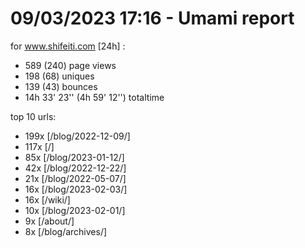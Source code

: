 # 09/03/2023 17:16 - Umami report
for www.shifeiti.com [24h] :

 - 589 (240) page views
 - 198 (68) uniques
 - 139 (43) bounces
 - 14h 33' 23'' (4h 59' 12'') totaltime


top 10 urls:
 - 199x [/blog/2022-12-09/]
 - 117x [/]
 - 85x [/blog/2023-01-12/]
 - 42x [/blog/2022-12-22/]
 - 21x [/blog/2022-05-07/]
 - 16x [/blog/2023-02-03/]
 - 16x [/wiki/]
 - 10x [/blog/2023-02-01/]
 - 9x [/about/]
 - 8x [/blog/archives/]


